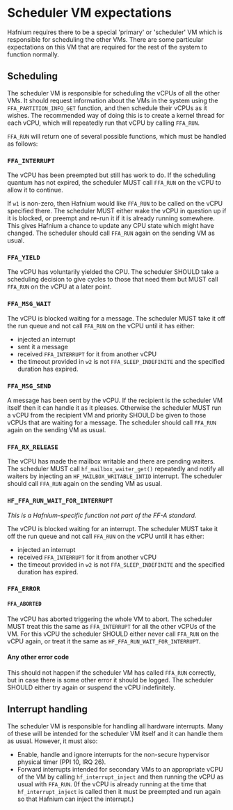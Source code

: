# Scheduler VM expectations

Hafnium requires there to be a special 'primary' or 'scheduler' VM which is
responsible for scheduling the other VMs. There are some particular expectations
on this VM that are required for the rest of the system to function normally.

## Scheduling

The scheduler VM is responsible for scheduling the vCPUs of all the other VMs.
It should request information about the VMs in the system using the
`FFA_PARTITION_INFO_GET` function, and then schedule their vCPUs as it wishes.
The recommended way of doing this is to create a kernel thread for each vCPU,
which will repeatedly run that vCPU by calling `FFA_RUN`.

`FFA_RUN` will return one of several possible functions, which must be handled
as follows:

### `FFA_INTERRUPT`

The vCPU has been preempted but still has work to do. If the scheduling quantum
has not expired, the scheduler MUST call `FFA_RUN` on the vCPU to allow it to
continue.

If `w1` is non-zero, then Hafnium would like `FFA_RUN` to be called on the vCPU
specified there. The scheduler MUST either wake the vCPU in question up if it is
blocked, or preempt and re-run it if it is already running somewhere. This gives
Hafnium a chance to update any CPU state which might have changed. The scheduler
should call `FFA_RUN` again on the sending VM as usual.

### `FFA_YIELD`

The vCPU has voluntarily yielded the CPU. The scheduler SHOULD take a scheduling
decision to give cycles to those that need them but MUST call `FFA_RUN` on the
vCPU at a later point.

### `FFA_MSG_WAIT`

The vCPU is blocked waiting for a message. The scheduler MUST take it off the
run queue and not call `FFA_RUN` on the vCPU until it has either:

*   injected an interrupt
*   sent it a message
*   received `FFA_INTERRUPT` for it from another vCPU
*   the timeout provided in `w2` is not `FFA_SLEEP_INDEFINITE` and the
    specified duration has expired.

### `FFA_MSG_SEND`

A message has been sent by the vCPU. If the recipient is the scheduler VM itself
then it can handle it as it pleases. Otherwise the scheduler MUST run a vCPU
from the recipient VM and priority SHOULD be given to those vCPUs that are
waiting for a message. The scheduler should call `FFA_RUN` again on the sending
VM as usual.

### `FFA_RX_RELEASE`

The vCPU has made the mailbox writable and there are pending waiters. The
scheduler MUST call `hf_mailbox_waiter_get()` repeatedly and notify all waiters
by injecting an `HF_MAILBOX_WRITABLE_INTID` interrupt. The scheduler should call
`FFA_RUN` again on the sending VM as usual.

### `HF_FFA_RUN_WAIT_FOR_INTERRUPT`

_This is a Hafnium-specific function not part of the FF-A standard._

The vCPU is blocked waiting for an interrupt. The scheduler MUST take it off the
run queue and not call `FFA_RUN` on the vCPU until it has either:

*   injected an interrupt
*   received `FFA_INTERRUPT` for it from another vCPU
*   the timeout provided in `w2` is not `FFA_SLEEP_INDEFINITE` and the
    specified duration has expired.

### `FFA_ERROR`

#### `FFA_ABORTED`

The vCPU has aborted triggering the whole VM to abort. The scheduler MUST treat
this the same as `FFA_INTERRUPT` for all the other vCPUs of the VM. For this
vCPU the scheduler SHOULD either never call `FFA_RUN` on the vCPU again, or treat
it the same as `HF_FFA_RUN_WAIT_FOR_INTERRUPT`.

#### Any other error code

This should not happen if the scheduler VM has called `FFA_RUN` correctly, but
in case there is some other error it should be logged. The scheduler SHOULD
either try again or suspend the vCPU indefinitely.

## Interrupt handling

The scheduler VM is responsible for handling all hardware interrupts. Many of
these will be intended for the scheduler VM itself and it can handle them as
usual. However, it must also:

*   Enable, handle and ignore interrupts for the non-secure hypervisor physical
    timer (PPI 10, IRQ 26).
*   Forward interrupts intended for secondary VMs to an appropriate vCPU of the
    VM by calling `hf_interrupt_inject` and then running the vCPU as usual with
    `FFA_RUN`. (If the vCPU is already running at the time that
    `hf_interrupt_inject` is called then it must be preempted and run again so
    that Hafnium can inject the interrupt.)

